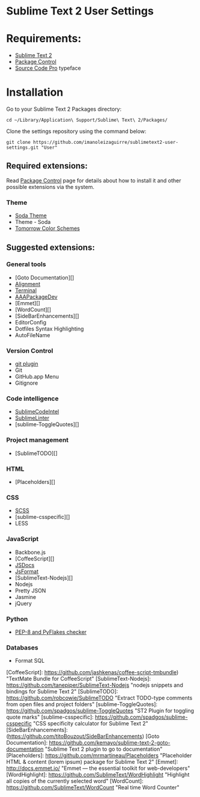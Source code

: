 Sublime Text 2 User Settings
=============================

# Requirements:

- [Sublime Text 2](http://www.sublimetext.com/)
- [Package Control][]
- [Source Code Pro](http://blogs.adobe.com/typblography/2012/09/source-code-pro.html) typeface

# Installation

Go to your Sublime Text 2 Packages directory:

    cd ~/Library/Application\ Support/Sublime\ Text\ 2/Packages/

Clone the settings repository using the command below:

    git clone https://github.com/imanoleizaguirre/sublimetext2-user-settings.git "User"

## Required extensions:

Read [Package Control][] page for details about how to install it and other possible extensions via the system.

### Theme

- [Soda Theme][]
- Theme - Soda
- [Tomorrow Color Schemes](https://github.com/chriskempson/tomorrow-theme)


## Suggested extensions:

### General tools

- [Goto Documentation][]
- [Alignment][]
- [Terminal][]
- [AAAPackageDev][]
- [Emmet][]
- [WordCount][]
- [SideBarEnhancements][]
- EditorConfig
- Dotfiles Syntax Highlighting
- AutoFileName


### Version Control

- [git plugin][]
- Git
- GitHub.app Menu
- Gitignore


### Code intelligence

- [SublimeCodeIntel][]
- [SublimeLinter][]
- [sublime-ToggleQuotes][]

### Project management

- [SublimeTODO][]


### HTML

- [Placeholders][]


### CSS

- [SCSS][]
- [sublime-csspecific][]
- LESS


### JavaScript

- Backbone.js
- [CoffeeScript][]
- [JSDocs][]
- [JsFormat][]
- [SublimeText-Nodejs][]
- Nodejs
- Pretty JSON
- Jasmine
- jQuery

### Python

- [PEP-8 and PyFlakes checker](https://github.com/vorushin/sublimetext_python_checker)


### Databases

- Format SQL

[Package Control]:  http://wbond.net/sublime_packages/package_control "Extension management to ST2"
[Soda Theme]: https://github.com/buymeasoda/soda-theme "Dark and light custom UI themes"
[Alignment]: http://wbond.net/sublime_packages/alignment  "Sublime Text 2 Package by wbond"
[Terminal]: http://wbond.net/sublime_packages/terminal  "Sublime Text 2 Package by wbond"
[SFTP]: http://wbond.net/sublime_packages/sftp "FTP & SFTP Package by wbond"
[AAAPackageDev]: https://github.com/SublimeText/AAAPackageDev "Tools for creation of snippets, syntax definitions, etc."
[SublimeCodeIntel]: https://github.com/Kronuz/SublimeCodeIntel "Full-featured code intelligence and smart autocomplete engine"
[SublimeLinter]: https://github.com/Kronuz/SublimeLinter "Inline lint highlighting for the Sublime Text 2 editor"
[SCSS]: https://github.com/kuroir/SCSS.tmbundle "The TextMate SCSS Official Bundle."
[git plugin]: https://github.com/kemayo/sublime-text-2-git/wiki  "git plugin by David Lynch"
[JSDocs]: https://github.com/spadgos/sublime-jsdocs "Makes writing JSDoc and PHPDoc comments easier."
[JsFormat]: https://github.com/jdc0589/JsFormat "Javascript formatting for Sublime Text 2"
[CoffeeScript]: https://github.com/jashkenas/coffee-script-tmbundle) "TextMate Bundle for CoffeeScript"
[SublimeText-Nodejs]: https://github.com/tanepiper/SublimeText-Nodejs "nodejs snippets and bindings for Sublime Text 2"
[SublimeTODO]: https://github.com/robcowie/SublimeTODO "Extract TODO-type comments from open files and project folders"
[sublime-ToggleQuotes]: https://github.com/spadgos/sublime-ToggleQuotes "ST2 Plugin for toggling quote marks"
[sublime-csspecific]: https://github.com/spadgos/sublime-csspecific "CSS specificity calculator for Sublime Text 2"
[SideBarEnhancements]: (https://github.com/titoBouzout/SideBarEnhancements)
[Goto Documentation]: https://github.com/kemayo/sublime-text-2-goto-documentation "Sublime Text 2 plugin to go to documentation"
[Placeholders]: https://github.com/mrmartineau/Placeholders "Placeholder HTML & content (lorem ipsum) package for Sublime Text 2"
[Emmet]: http://docs.emmet.io/ "Emmet — the essential toolkit for web-developers"
[WordHighlight]: https://github.com/SublimeText/WordHighlight "Highlight all copies of the currently selected word"
[WordCount]: https://github.com/SublimeText/WordCount "Real time Word Counter"